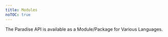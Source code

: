 ```yaml
---
title: Modules
noTOC: true
---
```


The Paradise API is available as a Module/Package for Various Languages.

<Overview />
